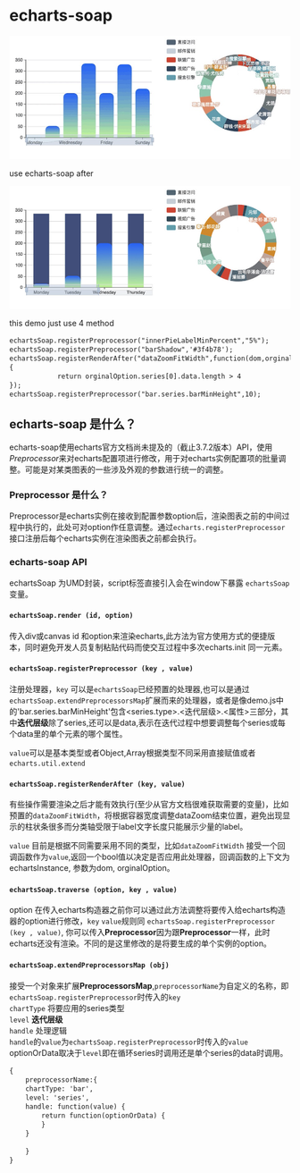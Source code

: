 # echarts-soap
![before preview](echarts-soap1.jpg)  

use echarts-soap after

![after preview](echarts-soap2.jpg)  

this demo just use 4 method

```
echartsSoap.registerPreprocessor("innerPieLabelMinPercent","5%");
echartsSoap.registerPreprocessor("barShadow",'#3f4b78');
echartsSoap.registerRenderAfter("dataZoomFitWidth",function(dom,orginalOption){
            return orginalOption.series[0].data.length > 4
});
echartsSoap.registerPreprocessor("bar.series.barMinHeight",10);
```

## echarts-soap 是什么？
   echarts-soap使用echarts官方文档尚未提及的（截止3.7.2版本）API，使用*Preprocessor*来对echarts配置项进行修改，用于对echarts实例配置项的批量调整。可能是对某类图表的一些涉及外观的参数进行统一的调整。

### Preprocessor 是什么？
   Preprocessor是echarts实例在接收到配置参数option后，渲染图表之前的中间过程中执行的，此处可对option作任意调整。通过`echarts.registerPreprocessor`接口注册后每个echarts实例在渲染图表之前都会执行。

### echarts-soap API  
echartsSoap 为UMD封装，script标签直接引入会在window下暴露 `echartsSoap`变量。

#### `echartsSoap.render (id, option)`
传入div或canvas id 和option来渲染echarts,此方法为官方使用方式的便捷版本，同时避免开发人员复制粘贴代码而使交互过程中多次echarts.init 同一元素。


#### `echartsSoap.registerPreprocessor (key , value)`
注册处理器，`key` 可以是`echartsSoap`已经预置的处理器,也可以是通过`echartsSoap.extendPreprocessorsMap`扩展而来的处理器，或者是像demo.js中的'bar.series.barMinHeight'包含<series.type>.<迭代层级>.<属性>三部分，其中**迭代层级**除了series,还可以是data,表示在迭代过程中想要调整每个series或每个data里的单个元素的哪个属性。

`value`可以是基本类型或者Object,Array根据类型不同采用直接赋值或者`echarts.util.extend`

#### `echartsSoap.registerRenderAfter (key, value)`
有些操作需要渲染之后才能有效执行(至少从官方文档很难获取需要的变量)，比如预置的`dataZoomFitWidth`，将根据容器宽度调整dataZoom结束位置，避免出现显示的柱状条很多而分类轴受限于label文字长度只能展示少量的label。  

`value` 目前是根据不同需要采用不同的类型，比如`dataZoomFitWidth` 接受一个回调函数作为`value`,返回一个bool值以决定是否应用此处理器，回调函数的上下文为 echartsInstance, 参数为dom, orginalOption。


#### `echartsSoap.traverse (option, key , value)`
option 在传入echarts构造器之前你可以通过此方法调整将要传入给echarts构造器的option进行修改，`key` `value`规则同 `echartsSoap.registerPreprocessor (key , value)`,
你可以传入**Preprocessor**因为跟**Preprocessor**一样，此时echarts还没有渲染。不同的是这里修改的是将要生成的单个实例的option。

#### `echartsSoap.extendPreprocessorsMap (obj)`

接受一个对象来扩展**PreprocessorsMap**,`preprocessorName`为自定义的名称，即`echartsSoap.registerPreprocessor`时传入的`key`  
`chartType` 将要应用的series类型  
`level` **迭代层级**  
`handle` 处理逻辑  
`handle`的`value`为`echartsSoap.registerPreprocessor`时传入的`value`
optionOrData取决于`level`即在循环series时调用还是单个series的data时调用。

```
{
    preprocessorName:{
    chartType: 'bar',
    level: 'series',
    handle: function(value) {
        return function(optionOrData) {
        }
    }

    }
}
```